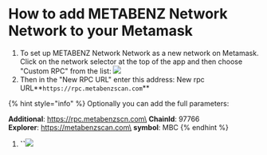 # How to add METABENZ Network Network to your Metamask

1. To set up METABENZ Network Network as a new network on Metamask. Click on the network selector at the top of the app and then choose "Custom RPC" from the list: ![](.gitbook/assets/etz1%20\(1\).png)
2. Then in the "New RPC URL" enter this address: New rpc URL**`https://rpc.metabenzscan.com`**

{% hint style="info" %}
Optionally you can add the full parameters:

**Additional**: https://rpc.metabenzscn.com\
**ChainId**: 97766\
**Explorer**: https://metabenzscan.com\
**symbol**: MBC
{% endhint %}

1. **\`\`**![](.gitbook/assets/ez2.png)
